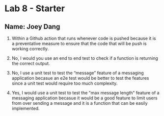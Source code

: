 # Lab 8 - Starter

## Name: Joey Dang

1. Within a Github action that runs whenever code is pushed because it is a preventative measure to ensure that the code that will be push is working correctly.

2. No, I would you use an end to end test to check if a function is returning the correct output.

3.  No, I use a unit test to test the “message” feature of a messaging application becasue an e2e test would be better to test the features since a unit test would require too much complexity.

4. Yes, I would use a unit test to test the "max message length" feature of a messaging application becasue it would be a good feature to limit users from over sending a message and it is a function that can be easily implemented.
